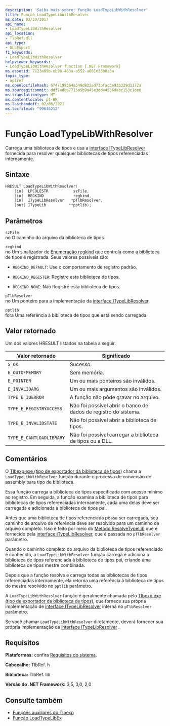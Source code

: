 ```yaml
---
description: 'Saiba mais sobre: função LoadTypeLibWithResolver'
title: Função LoadTypeLibWithResolver
ms.date: 03/30/2017
api_name:
- LoadTypeLibWithResolver
api_location:
- TlbRef.dll
api_type:
- DLLExport
f1_keywords:
- LoadTypeLibWithResolver
helpviewer_keywords:
- LoadTypeLibWithResolver function [.NET Framework]
ms.assetid: 7123a89b-eb9b-463a-a552-a081e33b0a3a
topic_type:
- apiref
ms.openlocfilehash: 6747199364a549d922ad73bfac3e93b329d1172a
ms.sourcegitcommit: ddf7edb67715a5b9a45e3dd44536dabc153c1de0
ms.translationtype: MT
ms.contentlocale: pt-BR
ms.lasthandoff: 02/06/2021
ms.locfileid: "99646212"
---
```

# <a name="loadtypelibwithresolver-function"></a>Função LoadTypeLibWithResolver

Carrega uma biblioteca de tipos e usa a [interface ITypeLibResolver](itypelibresolver-interface.md) fornecida para resolver quaisquer bibliotecas de tipos referenciadas internamente.  
  
## <a name="syntax"></a>Sintaxe  
  
```cpp  
HRESULT LoadTypeLibWithResolver(  
    [in]  LPCOLESTR           szFile,  
    [in]  REGKIND             regkind,  
    [in]  ITypeLibResolver   *pTlbResolver,  
    [out] ITypeLib          **pptlib);  
```  
  
## <a name="parameters"></a>Parâmetros  

 `szFile`  
 no O caminho do arquivo da biblioteca de tipos.  
  
 `regkind`  
 no Um sinalizador de [Enumeração regkind](/windows/win32/api/oleauto/ne-oleauto-regkind) que controla como a biblioteca de tipos é registrada. Seus valores possíveis são:  
  
- `REGKIND_DEFAULT`: Use o comportamento de registro padrão.  
  
- `REGKIND_REGISTER`: Registre esta biblioteca de tipos.  
  
- `REGKIND_NONE`: Não Registre esta biblioteca de tipos.  
  
 `pTlbResolver`  
 no Um ponteiro para a implementação da [interface ITypeLibResolver](itypelibresolver-interface.md).  
  
 `pptlib`  
 fora Uma referência à biblioteca de tipos que está sendo carregada.  
  
## <a name="return-value"></a>Valor retornado  

 Um dos valores HRESULT listados na tabela a seguir.  
  
|Valor retornado|Significado|  
|------------------|-------------|  
|`S_OK`|Sucesso.|  
|`E_OUTOFMEMORY`|Sem memória.|  
|`E_POINTER`|Um ou mais ponteiros são inválidos.|  
|`E_INVALIDARG`|Um ou mais argumentos são inválidos.|  
|`TYPE_E_IOERROR`|A função não pôde gravar no arquivo.|  
|`TYPE_E_REGISTRYACCESS`|Não foi possível abrir o banco de dados de registro do sistema.|  
|`TYPE_E_INVALIDSTATE`|Não foi possível abrir a biblioteca de tipos.|  
|`TYPE_E_CANTLOADLIBRARY`|Não foi possível carregar a biblioteca de tipos ou a DLL.|  
  
## <a name="remarks"></a>Comentários  

 O [Tlbexp.exe (tipo de exportador da biblioteca de tipos)](../../tools/tlbexp-exe-type-library-exporter.md) chama a `LoadTypeLibWithResolver` função durante o processo de conversão de assembly para tipo de biblioteca.  
  
 Essa função carrega a biblioteca de tipos especificada com acesso mínimo ao registro. Em seguida, a função examina a biblioteca de tipos para bibliotecas de tipos referenciadas internamente, cada uma delas deve ser carregada e adicionada à biblioteca de tipos pai.  
  
 Antes que uma biblioteca de tipos referenciada possa ser carregada, seu caminho de arquivo de referência deve ser resolvido para um caminho de arquivo completo. Isso é feito por meio do [Método ResolveTypeLib](resolvetypelib-method.md) que é fornecido pela [interface ITypeLibResolver](itypelibresolver-interface.md), que é passada no `pTlbResolver` parâmetro.  
  
 Quando o caminho completo do arquivo da biblioteca de tipos referenciado é conhecido, a `LoadTypeLibWithResolver` função carrega e adiciona a biblioteca de tipos referenciada à biblioteca de tipos pai, criando uma biblioteca de tipos mestre combinada.  
  
 Depois que a função resolve e carrega todas as bibliotecas de tipos referenciadas internamente, ela retorna uma referência à biblioteca de tipos do mestre resolvido no `pptlib` parâmetro.  
  
 A `LoadTypeLibWithResolver` função é geralmente chamada pelo [Tlbexp.exe (tipo de exportador da biblioteca de tipos)](../../tools/tlbexp-exe-type-library-exporter.md), que fornece sua própria implementação de [interface ITypeLibResolver](itypelibresolver-interface.md) interna no `pTlbResolver` parâmetro.  
  
 Se você chamar `LoadTypeLibWithResolver` diretamente, deverá fornecer sua própria implementação de [interface ITypeLibResolver](itypelibresolver-interface.md) .  
  
## <a name="requirements"></a>Requisitos  

 **Plataformas:** confira [Requisitos do sistema](../../get-started/system-requirements.md).  
  
 **Cabeçalho:** TlbRef. h  
  
 **Biblioteca:** TlbRef. lib  
  
 **Versão do .NET Framework:** 3,5, 3,0, 2,0  
  
## <a name="see-also"></a>Consulte também

- [Funções auxiliares do Tlbexp](index.md)
- [Função LoadTypeLibEx](/previous-versions/windows/desktop/api/oleauto/nf-oleauto-loadtypelibex)
